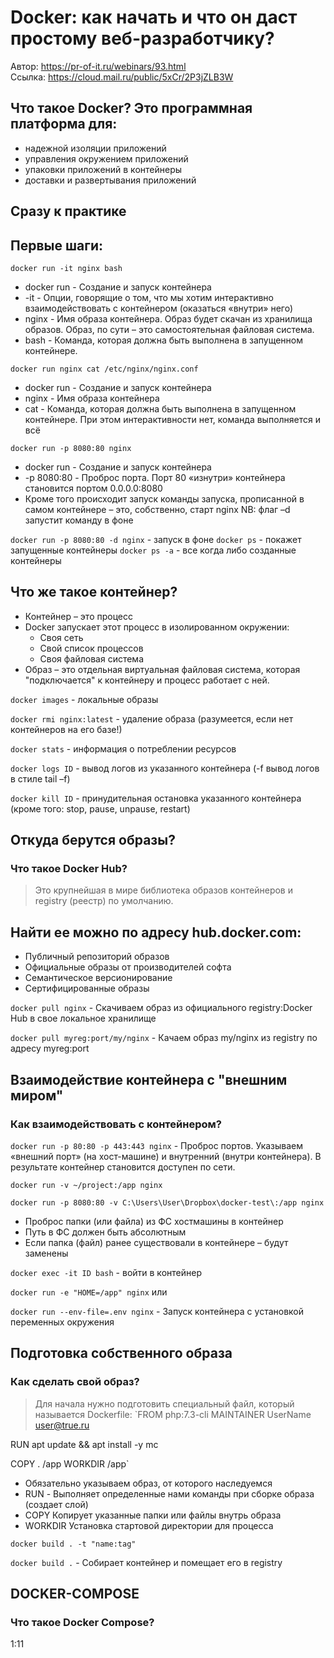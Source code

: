 # Docker: как начать и что он даст простому веб-разработчику?
Автор: https://pr-of-it.ru/webinars/93.html  
Ссылка: https://cloud.mail.ru/public/5xCr/2P3jZLB3W

## Что такое Docker? Это программная платформа для:
- надежной изоляции приложений
- управления окружением приложений
- упаковки приложений в контейнеры
- доставки и развертывания приложений

## Сразу к практике

## Первые шаги:

`docker run -it nginx bash`

- docker run - Создание и запуск контейнера
- -it - Опции, говорящие о том, что мы хотим интерактивно взаимодействовать с контейнером (оказаться «внутри» него)
- nginx - Имя образа контейнера. Образ будет скачан из хранилища образов. Образ, по сути – это самостоятельная файловая система.
- bash - Команда, которая должна быть выполнена в запущенном контейнере.

`docker run nginx cat /etc/nginx/nginx.conf`

- docker run - Создание и запуск контейнера
- nginx - Имя образа контейнера
- cat - Команда, которая должна быть выполнена в запущенном контейнере. При этом интерактивности нет, команда выполняется и всё

`docker run -p 8080:80 nginx`

- docker run - Создание и запуск контейнера
- -p 8080:80 - Проброс порта. Порт 80 «изнутри» контейнера становится портом 0.0.0.0:8080 
- Кроме того происходит запуск команды запуска, прописанной в самом контейнере – это, собственно, старт nginx NB: флаг –d запустит команду в фоне

`docker run -p 8080:80 -d nginx` - запуск в фоне
`docker ps` - покажет запущенные контейнеры
`docker ps -a` - все когда либо созданные контейнеры

## Что же такое контейнер?
- Контейнер – это процесс
- Docker запускает этот процесс в изолированном окружении:
	+ Своя сеть
	+ Свой список процессов
	+ Своя файловая система
- Образ – это отдельная виртуальная файловая система, которая "подключается" к контейнеру и процесс работает с ней.

`docker images` - локальные образы

`docker rmi nginx:latest` - удаление образа (разумеется, если нет контейнеров на его базе!)

`docker stats` - информация о потреблении ресурсов

`docker logs ID` - вывод логов из указанного контейнера (-f вывод логов в стиле tail –f)

`docker kill ID` - принудительная остановка указанного контейнера (кроме того: stop, pause, unpause, restart)



## Откуда берутся образы?
### Что такое Docker Hub?
> Это крупнейшая в мире библиотека образов контейнеров и registry (реестр) по умолчанию.

## Найти ее можно по адресу hub.docker.com:
- Публичный репозиторий образов
- Официальные образы от производителей софта
- Семантическое версионирование
- Сертифицированные образы

`docker pull nginx` - Скачиваем образ из официального registry:Docker Hub в свое локальное хранилище

`docker pull myreg:port/my/nginx` - Качаем образ my/nginx из registry по адресу myreg:port

## Взаимодействие контейнера с "внешним миром"
### Как взаимодействовать с контейнером?
`docker run -p 80:80 -p 443:443 nginx` - Проброс портов. Указываем «внешний порт» (на хост-машине) и внутренний (внутри контейнера). В результате контейнер становится доступен по сети.

`docker run -v ~/project:/app nginx`

`docker run -p 8080:80 -v C:\Users\User\Dropbox\docker-test\:/app nginx`

- Проброс папки (или файла) из ФС хостмашины в контейнер
- Путь в ФС должен быть абсолютным
- Если папка (файл) ранее существовали в контейнере – будут заменены

`docker exec -it ID bash` - войти в контейнер

`docker run -e "HOME=/app" nginx` или

`docker run --env-file=.env nginx` - Запуск контейнера с установкой переменных окружения

## Подготовка собственного образа
### Как сделать свой образ?
> Для начала нужно подготовить специальный файл, который называется Dockerfile:
`FROM php:7.3-cli
MAINTAINER UserName <user@true.ru>

RUN apt update && apt install -y mc

COPY . /app
WORKDIR /app`

- Обязательно указываем образ, от которого наследуемся
- RUN - Выполняет определенные нами команды при сборке образа (создает слой)
- COPY Копирует указанные папки или файлы внутрь образа
- WORKDIR Установка стартовой директории для процесса

`docker build . -t "name:tag"`

`docker build .` - Собирает контейнер и помещает его в registry

## DOCKER-COMPOSE
### Что такое Docker Compose?











1:11